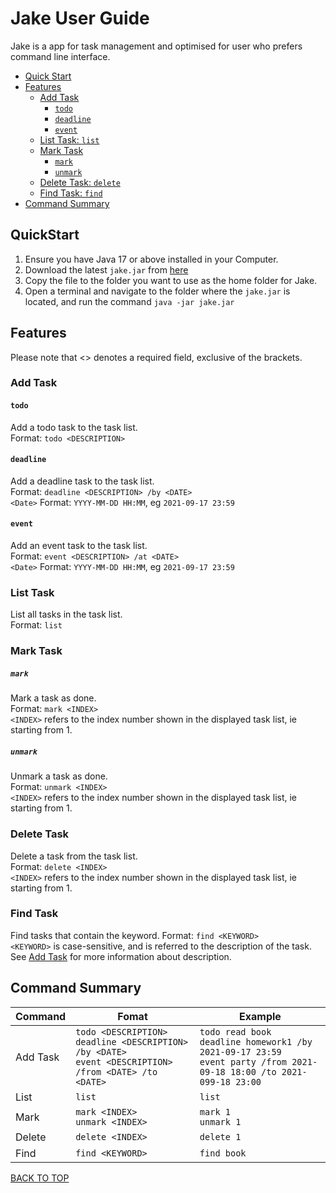 # Jake User Guide
Jake is a app for task management and optimised for user who prefers command line interface.
- [Quick Start](#quickstart)
- [Features](#features)
  - [Add Task](#add-task)
    - [`todo`](#todo)
    - [`deadline`](#deadline)
    - [`event`](#event)
  - [List Task: `list`](#list-task)
  - [Mark Task](#mark-task)
    - [`mark`](#mark)
    - [`unmark`](#unmark)
  - [Delete Task: `delete`](#delete-task)
  - [Find Task: `find`](#find-task)
- [Command Summary](#command-summary)
## QuickStart
1. Ensure you have Java 17 or above installed in your Computer. 
2. Download the latest `jake.jar` from [here](https://github.com/Lyam-T/ip/releases/tag/A-Release)
3. Copy the file to the folder you want to use as the home folder for Jake.
4. Open a terminal and navigate to the folder where the `jake.jar` is located, and run the command `java -jar jake.jar`
## Features
Please note that <> denotes a required field, exclusive of the brackets.
### Add Task
#### `todo`
Add a todo task to the task list.  
Format: `todo <DESCRIPTION>`
#### `deadline`
Add a deadline task to the task list.  
Format: `deadline <DESCRIPTION> /by <DATE>`  
`<Date>` Format: `YYYY-MM-DD HH:MM`, eg `2021-09-17 23:59`
#### `event`
Add an event task to the task list.  
Format: `event <DESCRIPTION> /at <DATE>`  
`<Date>` Format: `YYYY-MM-DD HH:MM`, eg `2021-09-17 23:59`
### List Task
List all tasks in the task list.  
Format: `list`
### Mark Task
##### `mark`
Mark a task as done.  
Format: `mark <INDEX>`  
`<INDEX>` refers to the index number shown in the displayed task list, ie starting from 1.
##### `unmark`
Unmark a task as done.  
Format: `unmark <INDEX>`  
`<INDEX>` refers to the index number shown in the displayed task list, ie starting from 1.
### Delete Task
Delete a task from the task list.  
Format: `delete <INDEX>`  
`<INDEX>` refers to the index number shown in the displayed task list, ie starting from 1.
### Find Task
Find tasks that contain the keyword.
Format: `find <KEYWORD>`  
`<KEYWORD>` is case-sensitive, and is referred to the description of the task. See [Add Task](#add-task) for more information about description.
## Command Summary

Command | Fomat | Example
--------|------------------|---------
Add Task | `todo <DESCRIPTION>` <br/> `deadline <DESCRIPTION> /by <DATE>` <br/> `event <DESCRIPTION> /from <DATE> /to <DATE>` | `todo read book` <br/> `deadline homework1 /by 2021-09-17 23:59` <br/> `event party /from 2021-09-18 18:00 /to 2021-099-18 23:00`  
List | `list` | `list`  
Mark | `mark <INDEX>` <br/> `unmark <INDEX>` | `mark 1` <br/> `unmark 1`  
Delete | `delete <INDEX>` | `delete 1`  
Find | `find <KEYWORD>` | `find book`  

[BACK TO TOP](#jake-user-guide)
